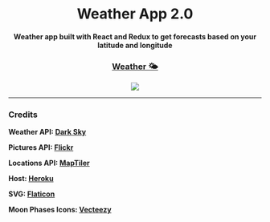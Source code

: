 <h1 align="center">Weather App 2.0</h1>
<h4><p align="center">Weather app built with React and Redux to get forecasts based on your latitude and longitude</p></h4>
<h3 align="center"><a href="https://theater-webapp.herokuapp.com">Weather 🌤</a></h3>

<p align="center">
<img src="https://i.imgur.com/337LL2r.jpg"/>

</p>
<hr>
<h3>Credits</h3>
<p><b>Weather API: <a href="https://www.darksky.net">Dark Sky</a></b></p>
<p><b>Pictures API: <a href="https://www.flickr.com">Flickr</a></b></p>
<p><b>Locations API: <a href="https://www.maptiler.com/">MapTiler</a></b></p>
<p><b>Host: <a href="https://www.heroku.com/">Heroku</a></b></p>
<p><b>SVG: <a href="https://www.flaticon.com/">Flaticon</a></p></b>
<p><b>Moon Phases Icons: <a href="https://www.vecteezy.com/vector-art/114749-moon-phase-with-earth-vector">Vecteezy</a></p></b>
